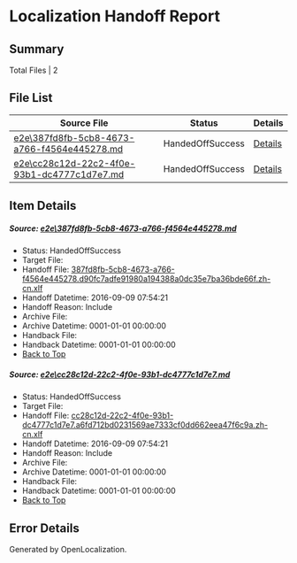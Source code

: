 # <a name='report-top'></a> Localization Handoff Report

## Summary
 Total Files | 2

## File List
 Source File | Status | Details 
 ----------- | ------ | ------- 
 [e2e\387fd8fb-5cb8-4673-a766-f4564e445278.md](https://github.com/OpenLocalizationTestOrg/ol-test0/blob/74794258720eb6bc88d18fa7457fa6ee775b139d/e2e/387fd8fb-5cb8-4673-a766-f4564e445278.md) | HandedOffSuccess | [Details](#1104d977109e6756b861472ffada0d3dda9ccd571)
 [e2e\cc28c12d-22c2-4f0e-93b1-dc4777c1d7e7.md](https://github.com/OpenLocalizationTestOrg/ol-test0/blob/74794258720eb6bc88d18fa7457fa6ee775b139d/e2e/cc28c12d-22c2-4f0e-93b1-dc4777c1d7e7.md) | HandedOffSuccess | [Details](#0f3bc410e542c27c1f78d605e7ebb238a78167b82)

## Item Details
##### <a name='1104d977109e6756b861472ffada0d3dda9ccd571'></a> Source: [e2e\387fd8fb-5cb8-4673-a766-f4564e445278.md](https://github.com/OpenLocalizationTestOrg/ol-test0/blob/74794258720eb6bc88d18fa7457fa6ee775b139d/e2e/387fd8fb-5cb8-4673-a766-f4564e445278.md)
* Status: HandedOffSuccess
* Target File: 
* Handoff File: [387fd8fb-5cb8-4673-a766-f4564e445278.d90fc7adfe91980a194388a0dc35e7ba36bde66f.zh-cn.xlf](https://github.com/OpenLocalizationTestOrg/ol-test0-handoff/blob/14c1cc08d61de1e4da888149114fbfb629d5b5f2/ol-handoff/OpenLocalizationTestOrg/ol-test0-zhcn/yuwzho/ht/387fd8fb-5cb8-4673-a766-f4564e445278.d90fc7adfe91980a194388a0dc35e7ba36bde66f.zh-cn.xlf)
* Handoff Datetime: 2016-09-09 07:54:21
* Handoff Reason: Include
* Archive File: 
* Archive Datetime: 0001-01-01 00:00:00
* Handback File: 
* Handback Datetime: 0001-01-01 00:00:00
* [Back to Top](#report-top)

##### <a name='0f3bc410e542c27c1f78d605e7ebb238a78167b82'></a> Source: [e2e\cc28c12d-22c2-4f0e-93b1-dc4777c1d7e7.md](https://github.com/OpenLocalizationTestOrg/ol-test0/blob/74794258720eb6bc88d18fa7457fa6ee775b139d/e2e/cc28c12d-22c2-4f0e-93b1-dc4777c1d7e7.md)
* Status: HandedOffSuccess
* Target File: 
* Handoff File: [cc28c12d-22c2-4f0e-93b1-dc4777c1d7e7.a6fd712bd0231569ae7333cf0dd662eea47f6c9a.zh-cn.xlf](https://github.com/OpenLocalizationTestOrg/ol-test0-handoff/blob/14c1cc08d61de1e4da888149114fbfb629d5b5f2/ol-handoff/OpenLocalizationTestOrg/ol-test0-zhcn/yuwzho/ht/cc28c12d-22c2-4f0e-93b1-dc4777c1d7e7.a6fd712bd0231569ae7333cf0dd662eea47f6c9a.zh-cn.xlf)
* Handoff Datetime: 2016-09-09 07:54:21
* Handoff Reason: Include
* Archive File: 
* Archive Datetime: 0001-01-01 00:00:00
* Handback File: 
* Handback Datetime: 0001-01-01 00:00:00
* [Back to Top](#report-top)


## Error Details

Generated by OpenLocalization.
